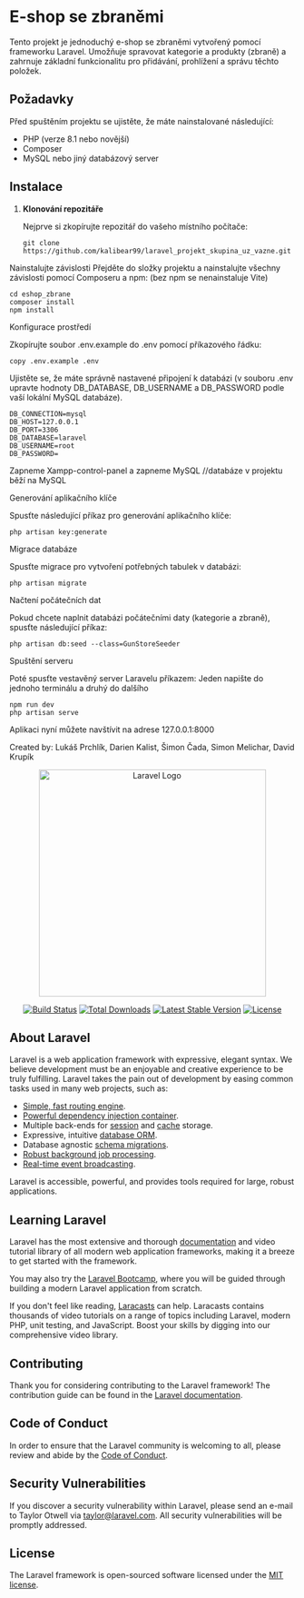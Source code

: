 # E-shop se zbraněmi

Tento projekt je jednoduchý e-shop se zbraněmi vytvořený pomocí frameworku Laravel. Umožňuje spravovat kategorie a produkty (zbraně) a zahrnuje základní funkcionalitu pro přidávání, prohlížení a správu těchto položek.

## Požadavky

Před spuštěním projektu se ujistěte, že máte nainstalované následující:

- PHP (verze 8.1 nebo novější)
- Composer
- MySQL nebo jiný databázový server

## Instalace

1. **Klonování repozitáře**

   Nejprve si zkopírujte repozitář do vašeho místního počítače:

   ```
   git clone https://github.com/kalibear99/laravel_projekt_skupina_uz_vazne.git
   ```
Nainstalujte závislosti
Přejděte do složky projektu a nainstalujte všechny závislosti pomocí Composeru a npm:  (bez npm se nenainstaluje Vite) 

```
cd eshop_zbrane
composer install
npm install
```
Konfigurace prostředí

Zkopírujte soubor .env.example do .env pomocí příkazového řádku:

```
copy .env.example .env
```
Ujistěte se, že máte správně nastavené připojení k databázi (v souboru .env upravte hodnoty DB_DATABASE, DB_USERNAME a DB_PASSWORD podle vaší lokální MySQL databáze).
```
DB_CONNECTION=mysql
DB_HOST=127.0.0.1
DB_PORT=3306
DB_DATABASE=laravel
DB_USERNAME=root
DB_PASSWORD=
```
Zapneme Xampp-control-panel a zapneme MySQL //databáze v projektu běží na MySQL

Generování aplikačního klíče

Spusťte následující příkaz pro generování aplikačního klíče:

```
php artisan key:generate
```
Migrace databáze

Spusťte migrace pro vytvoření potřebných tabulek v databázi:

```
php artisan migrate
```
Načtení počátečních dat

Pokud chcete naplnit databázi počátečními daty (kategorie a zbraně), spusťte následující příkaz:

```
php artisan db:seed --class=GunStoreSeeder
```
Spuštění serveru

Poté spusťte vestavěný server Laravelu příkazem:
Jeden napište do jednoho terminálu a druhý do dalšího
```
npm run dev
php artisan serve
```
Aplikaci nyní můžete navštívit na adrese 127.0.0.1:8000

Created by: Lukáš Prchlík, Darien Kalist, Šimon Čada, Simon Melichar, David Krupík




<p align="center"><a href="https://laravel.com" target="_blank"><img src="https://raw.githubusercontent.com/laravel/art/master/logo-lockup/5%20SVG/2%20CMYK/1%20Full%20Color/laravel-logolockup-cmyk-red.svg" width="400" alt="Laravel Logo"></a></p>

<p align="center">
<a href="https://github.com/laravel/framework/actions"><img src="https://github.com/laravel/framework/workflows/tests/badge.svg" alt="Build Status"></a>
<a href="https://packagist.org/packages/laravel/framework"><img src="https://img.shields.io/packagist/dt/laravel/framework" alt="Total Downloads"></a>
<a href="https://packagist.org/packages/laravel/framework"><img src="https://img.shields.io/packagist/v/laravel/framework" alt="Latest Stable Version"></a>
<a href="https://packagist.org/packages/laravel/framework"><img src="https://img.shields.io/packagist/l/laravel/framework" alt="License"></a>
</p>

## About Laravel

Laravel is a web application framework with expressive, elegant syntax. We believe development must be an enjoyable and creative experience to be truly fulfilling. Laravel takes the pain out of development by easing common tasks used in many web projects, such as:

- [Simple, fast routing engine](https://laravel.com/docs/routing).
- [Powerful dependency injection container](https://laravel.com/docs/container).
- Multiple back-ends for [session](https://laravel.com/docs/session) and [cache](https://laravel.com/docs/cache) storage.
- Expressive, intuitive [database ORM](https://laravel.com/docs/eloquent).
- Database agnostic [schema migrations](https://laravel.com/docs/migrations).
- [Robust background job processing](https://laravel.com/docs/queues).
- [Real-time event broadcasting](https://laravel.com/docs/broadcasting).

Laravel is accessible, powerful, and provides tools required for large, robust applications.

## Learning Laravel

Laravel has the most extensive and thorough [documentation](https://laravel.com/docs) and video tutorial library of all modern web application frameworks, making it a breeze to get started with the framework.

You may also try the [Laravel Bootcamp](https://bootcamp.laravel.com), where you will be guided through building a modern Laravel application from scratch.

If you don't feel like reading, [Laracasts](https://laracasts.com) can help. Laracasts contains thousands of video tutorials on a range of topics including Laravel, modern PHP, unit testing, and JavaScript. Boost your skills by digging into our comprehensive video library.

## Contributing

Thank you for considering contributing to the Laravel framework! The contribution guide can be found in the [Laravel documentation](https://laravel.com/docs/contributions).

## Code of Conduct

In order to ensure that the Laravel community is welcoming to all, please review and abide by the [Code of Conduct](https://laravel.com/docs/contributions#code-of-conduct).

## Security Vulnerabilities

If you discover a security vulnerability within Laravel, please send an e-mail to Taylor Otwell via [taylor@laravel.com](mailto:taylor@laravel.com). All security vulnerabilities will be promptly addressed.

## License

The Laravel framework is open-sourced software licensed under the [MIT license](https://opensource.org/licenses/MIT).
